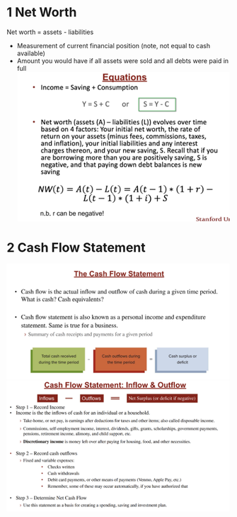 
# 1 Net Worth
Net worth = assets - liabilities
* Measurement of current financial position (note, not equal to cash available)
* Amount you would have if all assets were sold and all debts were paid in full
![](../../attachments/Pasted%20image%2020250409230706.png)
# 2 Cash Flow Statement
![](../../attachments/Pasted%20image%2020250409230738.png)
![](../../attachments/Pasted%20image%2020250409230802.png)
